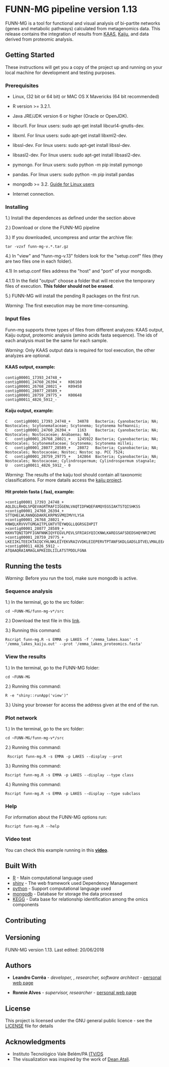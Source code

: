 # FUNN-MG pipeline version 1.13

FUNN-MG is a tool for functional and visual analysis of bi-partite networks (genes and metabolic pathways) calculated from metagenomics data. This release contains the integration of results from [KAAS](https://www.genome.jp/kaas-bin/kaas_main?prog=GHOSTX&way=s), [Kaiju](http://kaiju.binf.ku.dk/), and data derived from proteomic analysis.

## Getting Started

These instructions will get you a copy of the project up and running on your local machine for development and testing purposes. 

### Prerequisites

* Linux, (32 bit or 64 bit) or MAC OS X Mavericks (64 bit recommended)

* R version >= 3.2.1.

* Java JRE/JDK version 6 or higher (Oracle or OpenJDK).

* libcurll. For linux users: sudo apt-get install libcurl4-gnutls-dev.

* libxml. For linux users: sudo apt-get install libxml2-dev.
	
* libssl-dev. For linux users: sudo apt-get install libssl-dev.

* libsasl2-dev. For linux users: sudo apt-get install  libsasl2-dev.

* pymongo. For linux users: sudo python -m pip install pymongo

* pandas. For linux users: sudo python -m pip install pandas

* mongodb >= 3.2. [Guide for Linux users](https://www.digitalocean.com/community/tutorials/how-to-install-mongodb-on-ubuntu-16-04)

* Internet connection.

### Installing

1.) Install the dependences as defined under the section above

2.) Download or clone the FUNN-MG pipeline

3.) If you downloaded, uncompress and untar the archive file:
```
tar -vzxf funn-mg-v.*.tar.gz
```
4.) In "view" and "funn-mg-v.13" folders look for the "setup.conf" files (they are two files one in each folder). 

4.1) In setup.conf files address the "host" and "port" of your mongodb. 

4.1.1) In the field "output" choose a folder that will receive the temporary files of execution. **This folder should not be erased**.

5.) FUNN-MG will install the pending R packages on the first run.

*Warning*: The first execution may be more time-consuming.

### Input files

Funn-mg supports three types of files from different analyzes: KAAS output, Kaiju output, proteomic analysis (amino acids fasta sequence). The ids of each analysis must be the same for each sample.

*Warning*: Only KAAS output data is required for tool execution, the other analyzes are optional.

#### **KAAS output, example:**

```
contig00001_17393_24748_+
contig00001_24760_26394_+	K06160
contig00001_26768_28021_+	K09458
contig00001_28077_28589_+
contig00001_28759_29775_+	K00648
contig00011_4826_5912_-
```
#### **Kaiju output, example:**

```
C	contig00001_17393_24748_+	34078	Bacteria; Cyanobacteria; NA; Nostocales; Scytonemataceae; Scytonema; Scytonema hofmannii; 
C	contig00001_24760_26394_+	1163	Bacteria; Cyanobacteria; NA; Nostocales; Nostocaceae; Anabaena; NA; 
C	contig00001_26768_28021_+	1245922	Bacteria; Cyanobacteria; NA; Nostocales; Scytonemataceae; Scytonema; Scytonema millei; 
C	contig00001_28077_28589_+	28072	Bacteria; Cyanobacteria; NA; Nostocales; Nostocaceae; Nostoc; Nostoc sp. PCC 7524; 
C	contig00001_28759_29775_+	142864	Bacteria; Cyanobacteria; NA; Nostocales; Nostocaceae; Cylindrospermum; Cylindrospermum stagnale; 
U	contig00011_4826_5912_-	0
```
*Warning*: The results of the kaiju tool should contain all taxonomic classifications. For more datails access the [kaiju project](https://github.com/bioinformatics-centre/kaiju/blob/master/README.md).

#### **Hit protein fasta (.faa), example:**

```
>contig00001_17393_24748_+
AQLDLLRHQLSPQEVAGRTRAFIIGGENLVAQTIDFWQEFAMQYEGSIAKTSTQISHKSS
>contig00001_24760_26394_+
STTQHELWLRANQGDAKRLKRPNSVMQIMVYLYSA
>contig00001_26768_28021_+
KNWQLKRVVVTGMGAITPLGNTVTEYWQGLLQGRSGIHPIT
>contig00001_28077_28589_+
KKHVTQNITDPFIGNFNNKIQYFEGVLPEVLSFRIASYQICKNWLKAREGSAFSDEDSHQYNRIVMI
>contig00001_28759_29775_+
LKEIIKLTEEIKTAIQCYHLNKLEIYEKVRAIVVDKLEIEPERVTPTANFSKDLGADSLDTVELVMALEEAFDIEISEQVAKTLLTVQQAIDYISQKVKFAV
>contig00011_4826_5912_-
ATQAAQRAIAMAGLAPKEIDLIILATSTPDDLFGNA
```

## Running the tests

*Warning*:  Before you run the tool, make sure mongodb is active.

### **Sequence analysis**

1.) In the terminal, go to the src folder:
```
cd ~FUNN-MG/funn-mg-v*/src
```
2.) Download the test file in this [link](https://www.dropbox.com/sh/u31hthujjrnb7m8/AADlfwjfR7dEmacqQOX2qGM0a?dl=0).


3.) Running this command:
```
Rscript funn-mg.R -s EMMA -p LAKES -f '/emma_lakes.kaas' -t '/emma_lakes_kaiju.out' --prot '/emma_lakes_proteomics.fasta'
```

### **View the results**

1.) In the terminal, go to the FUNN-MG folder:

```
cd ~FUNN-MG
```

2.) Running this command:

```
R -e "shiny::runApp('view')"
```

3.) Using your browser for access the address given at the end of the run.


### **Plot network**

1.) In the terminal, go to the src folder:

```
cd ~FUNN-MG/funn-mg-v*/src
```

2.) Running this command:

```
 Rscript funn-mg.R -s EMMA -p LAKES --display --prot
``` 

3.) Running this command:

```
Rscript funn-mg.R -s EMMA -p LAKES --display --type class
``` 

4.) Running this command:

```
Rscript funn-mg.R -s EMMA -p LAKES --display --type subclass
``` 

### Help

For information about the FUNN-MG options run: 
```
Rscript funn-mg.R --help
```

### Video test

You can check this example running in this **[video](Phttps://youtu.be/m6aMrSSCvO0)**.

## Built With

* [R](https://www.r-project.org/) - Main computational language used
* [shiny](https://maven.apache.org/) - The web framework used Dependency Management
* [python](https://www.python.org/) - Support computational language used
* [mongodb](https://www.mongodb.com/) - Database for storage the data processed
* [KEGG](https://www.genome.jp/kegg/pathway.html) - Data base for relationship identification among the omics components


## Contributing


## Versioning

FUNN-MG version 1.13. Last edited: 20/06/2018

## Authors

* **Leandro Corrêa** - *developer, , researcher, software architect* - [personal web page](https://hscleandro.wixsite.com/professional)

* **Ronnie Alves** - *supervisor, researcher* - [personal web page](https://sites.google.com/site/alvesrco/)

## License

This project is licensed under the GNU general public licence - see the [LICENSE](https://github.com/hscleandro/FUNN-MG/blob/master/funn-mg-v.13/LICENSE) file for details

## Acknowledgments

* Instituto Tecnológico Vale Belém/PA [ITV/DS](http://www.vale.com/brasil/PT/initiatives/innovation/itv/Paginas/default.aspx)
* The visualization was inspired by the work of [Dean Atali](https://deanattali.com/).

